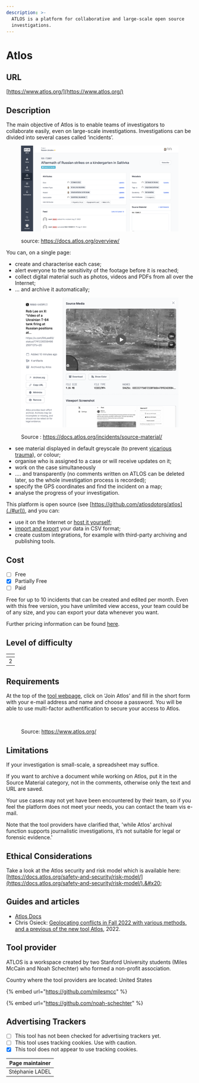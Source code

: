 ```yaml
---
description: >-
  ATLOS is a platform for collaborative and large-scale open source
  investigations.
---
```


# Atlos

## URL

[https://www.atlos.org/](https://www.atlos.org/)

## Description

The main objective of Atlos is to enable teams of investigators to collaborate easily, even on large-scale investigations. Investigations can be divided into several cases called ‘incidents’.

<figure><img src=".gitbook/assets/index.png" alt=""><figcaption><p>source: <a href="https://docs.atlos.org/overview/">https://docs.atlos.org/overview/</a></p></figcaption></figure>

You can, on a single page:

* create and characterise each case;
* alert everyone to the sensitivity of the footage before it is reached;
* collect digital material such as photos, videos and PDFs from all over the Internet;
* ... and archive it automatically;

<figure><img src=".gitbook/assets/sourcematerial.png" alt=""><figcaption><p>Source : <a href="https://docs.atlos.org/incidents/source-material/">https://docs.atlos.org/incidents/source-material/</a></p></figcaption></figure>

* see material displayed in default greyscale (to prevent [vicarious trauma](https://docs.atlos.org/safety-and-security/vicarious-trauma/)), or colour;
* organise who is assigned to a case or will receive updates on it;
* work on the case simultaneously
* .... and transparently (no comments written on ATLOS can be deleted later, so the whole investigation process is recorded);
* specify the GPS coordinates and find the incident on a map;
* analyse the progress of your investigation.

This platform is open source (see [https://github.com/atlosdotorg/atlos](./#url)), and you can:

* use it on the Internet or [host it yourself](https://docs.atlos.org/technical/self-hosting/);
* [import and export](https://docs.atlos.org/investigations/import-and-export-data/) your data in CSV format;
* create custom integrations, for example with third-party archiving and publishing tools.

## Cost

* [ ] Free
* [x] Partially Free
* [ ] Paid

Free for up to 10 incidents that can be created and edited per month. Even with this free version, you have unlimited view access, your team could be of any size, and you can export your data whenever you want.

Further pricing information can be found [here](https://docs.atlos.org/overview/pricing/). &#x20;

## Level of difficulty

<table><thead><tr><th data-type="rating" data-max="5"></th></tr></thead><tbody><tr><td>2</td></tr></tbody></table>

## Requirements

At the top of the [tool webpage](https://www.atlos.org/), click on ‘Join Atlos’ and fill in the short form with your e-mail address and name and choose a password. You will be able to use multi-factor authentification to secure your access to Atlos.

<figure><img src=".gitbook/assets/Capture d’écran 2025-02-26 à 22.10.51.png" alt=""><figcaption><p>Source: <a href="https://www.atlos.org/">https://www.atlos.org/</a></p></figcaption></figure>

## Limitations

If your investigation is small-scale, a spreadsheet may suffice.

If you want to archive a document while working on Atlos, put it in the Source Material category, not in the comments, otherwise only the text and URL are saved.

Your use cases may not yet have been encountered by their team, so if you feel the platform does not meet your needs, you can contact the team vis e-mail.

Note that the tool providers have clarified that, 'while Atlos' archival function supports journalistic investigations, it’s not suitable for legal or forensic evidence.'

## Ethical Considerations

Take a look at the Atlos security and risk model which is available here: [https://docs.atlos.org/safety-and-security/risk-model/](https://docs.atlos.org/safety-and-security/risk-model/).&#x20;

## Guides and articles

* [Atlos Docs](https://docs.atlos.org/)
* Chris Osieck: [Geolocating conflicts in Fall 2022 with various methods, and a previous of the new tool Atlos](https://medium.com/@chrisosieck/geolocating-conflicts-in-fall-2022-with-various-methods-and-a-preview-of-the-new-tool-atlos-ae76f86bb1a3), 2022.

## Tool provider

ATLOS is a workspace created by two Stanford University students (Miles McCain and Noah Schechter) who formed a non-profit association.&#x20;

Country where the tool providers are located: United States

{% embed url="https://github.com/milesmcc" %}

{% embed url="https://github.com/noah-schechter" %}

## Advertising Trackers

* [ ] This tool has not been checked for advertising trackers yet.
* [ ] This tool uses tracking cookies. Use with caution.
* [x] This tool does not appear to use tracking cookies.

| Page maintainer |
| --------------- |
| Stéphanie LADEL |

